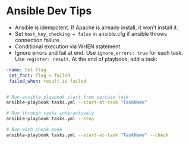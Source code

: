 
# Ansible Dev Tips

- Ansible is idempotent. If Apache is already install, it won't install it.
- Set `host_key_checking = false` in ansible.cfg if ansible throws connection failure. 
- Conditional execution via WHEN statement.
- Ignore errors and fail at end. Use `ignore_errors: true` for each task. Use `register: result`. At the end of playbook, add a task:

```yaml
-name: Set flag
 set_fact: flag = failed
 failed_when: result is failed
```

```sh

# Run ansible playbook start from certain task
ansible-playbook tasks.yml --start-at-task "TaskName"

# Run through tasks interactively
ansible-playbook tasks.yml --step

# Run with check mode
ansible-playbook tasks.yml --start-at-task "TaskName" --check
```